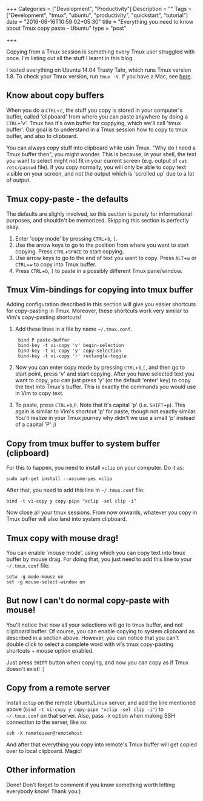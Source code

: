 +++
Categories = ["Development", "Productivity"]
Description = ""
Tags = ["Development", "tmux", "ubuntu", "productivity", "quickstart", "tutorial"]
date = "2016-06-16T10:59:02+05:30"
title = "Everything you need to know about Tmux copy paste - Ubuntu"
type = "post"

+++

Copying from a Tmux session is something every Tmux user struggled with once.
I'm listing out all the stuff I learnt in this blog.

I tested everything on Ubuntu 14.04 Trusty Tahr, which runs Tmux version 1.8.
To check your Tmux version, run `tmux -V`. If you have a Mac, see
[here](http://www.rushiagr.com/blog/2016/06/16/everything-you-need-to-know-about-tmux-copy-pasting/).

## Know about copy buffers
When you do a `CTRL`+`c`, the stuff you copy is stored in your computer's
buffer, called 'clipboard' from where you can paste anywhere by doing a
`CTRL`+'v'. Tmux has it's own buffer for coppying, which we'll
call 'tmux buffer'. Our goal is to understand in a Tmux session how to copy to
tmux buffer, and also to clipboard.

You can always copy stuff into clipboard while usin Tmux. "Why do I need a Tmux
buffer then", you might wonder. This is because, in your shell, the text you
want to select might not fit in your current screen (e.g. output of `cat
/etc/passwd` file). If you copy normally, you will only be able to copy text
visible on your screen, and not the output which is 'scrolled up' due to a lot
of output.

## Tmux copy-paste - the defaults
The defaults are slighly involved, so this section is purely for informational purposes, and shouldn't be memorized. Skipping this section is perfectly okay.

1. Enter 'copy mode' by pressing `CTRL`+`b`, `[`.
2. Use the arrow keys to go to the position from where you want to start copying. Press `CTRL`+`SPACE` to start copying.
3. Use arrow keys to go to the end of text you want to copy. Press `ALT`+`w` or `CTRL`+`w` to copy into Tmux buffer.
4. Press `CTRL`+`b`, `]` to paste in a possibly different Tmux pane/window.

## Tmux Vim-bindings for copying into tmux buffer
Adding configuration described in this section will give you easier shortcuts
for copy-pasting in Tmux. Moreover, these shortcuts work very similar to Vim's
copy-pasting shortcuts!

1. Add these lines in a file by name `~/.tmux.conf`.

        bind P paste-buffer
        bind-key -t vi-copy 'v' begin-selection
        bind-key -t vi-copy 'y' copy-selection
        bind-key -t vi-copy 'r' rectangle-toggle

2. Now you can enter copy mode by pressing `CTRL`+`b`,`[`, and then go
   to start point, press 'v' and start copying. After you have selected text
   you want to copy, you can just press 'y' (or the default 'enter' key) to
   copy the text into Tmux's buffer. This is exactly the commands you would use
   in Vim to copy text.
3. To paste, press `CTRL`+`b`,`P`. Note that it's capital 'p' (i.e.
   `SHIFT`+`p`). This again is similar to Vim's shortcut 'p' for paste, though
   not exactly similar. You'll realize in your Tmux journey why didn't we use a
   small 'p' instead of a capital 'P' ;)

## Copy from tmux buffer to system buffer (clipboard)
For this to happen, you need to install `xclip` on your computer. Do it as:

    sudo apt-get install --assume-yes xclip

After that, you need to add this line in `~/.tmux.conf` file:

    bind -t vi-copy y copy-pipe "xclip -sel clip -i"

Now close all your tmux sessions. From now onwards, whatever you copy in Tmux
buffer will also land into system clipboard.

## Tmux copy with mouse drag!
You can enable 'mouse mode', using which you can copy text into tmux buffer by
mouse drag. For doing that, you just need to add this line to your
`~/.tmux.conf` file:

    setw -g mode-mouse on
    set -g mouse-select-window on


## But now I can't do normal copy-paste with mouse!
You'll notice that now all your selections will go to tmux buffer, and not
clipboard buffer. Of course, you can enable copying to system clipboard as
described in a section above. However, you can notice that you can't double
click to select a complete word with vi's tmux copy-pasting shortcuts + mouse
option enabled.

Just press `SHIFT` button when copying, and now you can copy as if Tmux
doesn't exist! :)


## Copy from a remote server
Install `xclip` on the remote Ubuntu/Linux server, and add the line mentioned
above (`bind -t vi-copy y copy-pipe "xclip -sel clip -i"`) to `~/.tmux.conf` on
that server. Also, pass `-X` option when making SSH connection to the server,
like so:

    ssh -X remoteuser@remotehost

And after that everything you copy into remote's Tmux buffer will get copied
over to local clipboard. Magic!

## Other information

Done! Don't forget to comment if you know something worth letting everybody
know! Thank you:)
